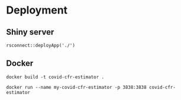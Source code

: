 # Deployment

## Shiny server

    rsconnect::deployApp('./')

## Docker

    docker build -t covid-cfr-estimator .
    
    docker run --name my-covid-cfr-estimator -p 3838:3838 covid-cfr-estimator


